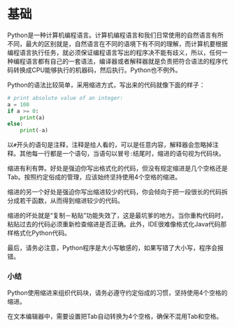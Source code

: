 # 基础

Python是一种计算机编程语言。计算机编程语言和我们日常使用的自然语言有所不同，最大的区别就是，自然语言在不同的语境下有不同的理解，而计算机要根据编程语言执行任务，就必须保证编程语言写出的程序决不能有歧义，所以，任何一种编程语言都有自己的一套语法，编译器或者解释器就是负责把符合语法的程序代码转换成CPU能够执行的机器码，然后执行。Python也不例外。

Python的语法比较简单，采用缩进方式，写出来的代码就像下面的样子：

```py
# print absolute value of an integer:
a = 100
if a >= 0:
    print(a)
else:
    print(-a)
```

以`#`开头的语句是注释，注释是给人看的，可以是任意内容，解释器会忽略掉注释。其他每一行都是一个语句，当语句以冒号`:`结尾时，缩进的语句视为代码块。

缩进有利有弊。好处是强迫你写出格式化的代码，但没有规定缩进是几个空格还是Tab。按照约定俗成的管理，应该始终坚持使用4个空格的缩进。

缩进的另一个好处是强迫你写出缩进较少的代码，你会倾向于把一段很长的代码拆分成若干函数，从而得到缩进较少的代码。

缩进的坏处就是“复制－粘贴”功能失效了，这是最坑爹的地方。当你重构代码时，粘贴过去的代码必须重新检查缩进是否正确。此外，IDE很难像格式化Java代码那样格式化Python代码。

最后，请务必注意，Python程序是大小写敏感的，如果写错了大小写，程序会报错。

### 小结

Python使用缩进来组织代码块，请务必遵守约定俗成的习惯，坚持使用4个空格的缩进。

在文本编辑器中，需要设置把Tab自动转换为4个空格，确保不混用Tab和空格。